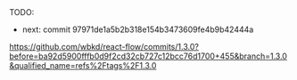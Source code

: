 ## 

TODO:
- next: commit 97971de1a5b2b318e154b3473609fe4b9b42444a

https://github.com/wbkd/react-flow/commits/1.3.0?before=ba92d5900fffb0d9f2cd32cb727c12bcc76d1700+455&branch=1.3.0&qualified_name=refs%2Ftags%2F1.3.0